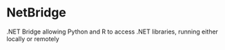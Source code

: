 # NetBridge
.NET Bridge allowing Python and R to access .NET libraries, running either locally or remotely

